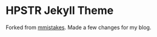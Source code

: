 # HPSTR Jekyll Theme

Forked from [mmistakes](https://github.com/mmistakes/hpstr-jekyll-theme).
Made a few changes for my blog.
 

